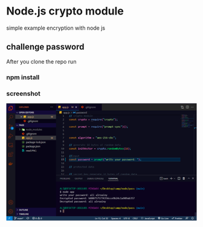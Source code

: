 # Node.js crypto module

simple example encryption with node js
## challenge password 
After you clone the repo run
### npm install


### screenshot 
![My animated logo](/read1.PNG)

